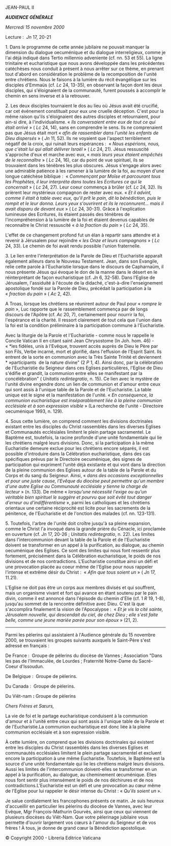 JEAN-PAUL II

***AUDIENCE GÉNÉRALE***

*Mercredi 15 novembre 2000*

Lecture :  *Jn* 17, 20-21

1. Dans le programme de cette année jubilaire ne pouvait manquer la dimension du dialogue oecuménique et du dialogue interreligieux, comme je l'ai déjà indiqué dans Tertio millennio adveniente (cf. nn. 53 et 55). La ligne trinitaire et eucharistique que nous avons développée dans les précédentes catéchèses nous conduit à présent à nous arrêter sur ce thème, en prenant tout d'abord en considération le problème de la recomposition de l'unité entre chrétiens. Nous le faisons à la lumière du récit évangélique sur les disciples d'Emmaüs (cf. *Lc* 24, 13-35), en observant la façon dont les deux disciples, qui s'éloignaient de la communauté, furent poussés à accomplir le chemin en sens inverse et à la retrouver.

2. Les deux disciples tournaient le dos au lieu où Jésus avait été crucifié, car cet événement constituait pour eux une cruelle déception. C'est pour la même raison qu'ils s'éloignaient des autres disciples et retournaient, pour ain-si dire, à l'individualisme. « *Ils conversaient entre eux de tout ce qui était arrivé* » ( *Lc* 24, 14), sans en comprendre le sens. Ils ne comprenaient pas que Jésus était mort « *afin de rassembler dans l'unité les enfants de Dieu dispersés* » ( *Jn* 11, 52). Ils ne voyaient que l'aspect terriblement négatif de la croix, qui ruinait leurs espérances :  « *Nous espérions, nous, que c'était lui qui allait délivrer Israël* » ( *Lc* 24, 21). Jésus ressuscité s'approche d'eux et marche avec eux, « *mais leurs yeux étaient empêchés de le reconnaître* » ( *Lc* 24, 16), car du point de vue spirituel, ils se trouvaient dans les ténèbres les plus obscures. Jésus s'engage alors avec une admirable patience à les ramener à la lumière de la foi, au moyen d'une longue catéchèse biblique :  « *Commençant par Moïse et parcourant tous les Prophètes, il leur interpréta dans toutes les Ecritures ce qui le concernait* » ( *Lc* 24, 27). Leur coeur commença à brûler (cf. *Lc* 24, 32). Ils prièrent leur mystérieux compagnon de rester avec eux. « *Et il advint, comme il était à table avec eux, qu'il prît le pain, dit la bénédiction, puis le rompit et le leur donna. Leurs yeux s'ouvrirent et ils le reconnurent... mais il avait disparu de devant eux* » ( *Lc* 24, 30-31). Grâce à l'explication lumineuse des Ecritures, ils étaient passés des ténèbres de l'incompréhension à la lumière de la foi et étaient devenus capables de reconnaître le Christ ressuscité « *à la fraction du pain* » ( *Lc* 24, 35).

L'effet de ce changement profond fut un élan à repartir sans attendre et à revenir à Jérusalem pour rejoindre « *les Onze et leurs compagnons* » ( *Lc* 24, 33). Le chemin de foi avait rendu possible l'union fraternelle.

3. Le lien entre l'interprétation de la Parole de Dieu et l'Eucharistie apparaît également ailleurs dans le Nouveau Testament. Jean, dans son Evangile, relie cette parole à l'Eucharistie lorsque dans le discours de Capharnaüm, il nous présente Jésus qui évoque le don de la manne dans le désert en le réinterprétant de façon eucharistique (cf. *Jn* 6, 32-58). Dans l'Eglise de Jérusalem, l'assiduité à l'écoute de la didaché, c'est-à-dire l'enseignement apostolique fondé sur la Parole de Dieu, précédait la participation à la « *fraction du pain* » ( *Ac* 2, 42).

A Troas, lorsque les chrétiens se réunirent autour de Paul pour « *rompre le pain* », Luc rapporte que le rassemblement commença par de longs discours de l'Apôtre (cf. *Ac* 20, 7), certainement pour nourrir la foi, l'espérance et la charité. Il ressort clairement de tout cela que l'union dans la foi est la condition préliminaire à la participation commune à l'Eucharistie.

Avec la liturgie de la Parole et l'Eucharistie - comme nous le rappelle le Concile Vatican II en citant saint Jean Chrysostome (In Joh. hom. 46) - « *les fidèles, unis à l'Evêque, trouvent accès auprès de Dieu le Père par son Fils, Verbe incarné, mort et glorifié, dans l'effusion de l'Esprit Saint. Ils entrent de la sorte en communion avec la Très Sainte Trinité et deviennent * »participants  de la nature divine" (2 *P* 1, 4). Ainsi donc, par la célébration de l'Eucharistie du Seigneur dans ces Eglises particulières, l'Eglise de Dieu s'édifie et grandit, la communion entre elles se manifestant par la concélébration" ( *Unitatis redintegratio*, n. 15). Ce lien avec le mystère de l'unité divine engendre donc un lien de communion et d'amour entre ceux qui sont assis à l'unique table de la Parole et de l'Eucharistie. La table unique est le signe et la manifestation de l'unité. « *En conséquence, la communion eucharistique est inséparablement liée à la pleine communion ecclésiale et à son expression visible* » (La recherche de l'unité - Directoire oecuménique 1993, n. 129).

4. Sous cette lumière, on comprend comment les divisions doctrinales existant entre les disciples du Christ rassemblés dans les diverses Eglises et Communautés ecclésiales limitent le plein partage sacramentel. Le Baptême est, toutefois, la racine profonde d'une unité fondamentale qui lie les chrétiens malgré leurs divisions. Donc, si la participation à la même Eucharistie demeure exclue pour les chrétiens encore séparés, il est possible d'introduire dans la Célébration eucharistique, dans des cas spécifiques prévus par le Directoire oecuménique, des signes de participation qui expriment l'unité déjà existante et qui vont dans la direction de la pleine communion des Eglises autour de la table de la Parole et du Corps et du sang du Seigneur. Ainsi, « *dans des occasions exceptionnelles et pour une juste cause, l'Evêque du diocèse peut permettre qu'un membre d'une autre Eglise ou Communauté ecclésiale y tienne la charge de lecteur* » (n. 133). De même « *lorsqu'une nécessité l'exige ou qu'un véritable bien spirituel le suggère et pourvu que soit évité tout danger d'erreur ou d'indifférentisme* », parmi les catholiques et les chrétiens orientaux une certaine réciprocité est licite pour les sacrements de la pénitence, de l'Eucharistie et de l'onction des malades (cf. nn. 123-131).

5. Toutefois, l'arbre de l'unité doit croître jusqu'à sa pleine expansion, comme le Christ l'a invoqué dans la grande prière du Cénacle, ici proclamée en ouverture (cf. *Jn* 17, 20-26 ; *Unitatis redintegratio*, n. 22). Les limites dans l'intercommunion devant la table de la Parole et de l'Eucharistie doivent se transformer en un appel à la purification, au dialogue, au chemin oecuménique des Eglises. Ce sont des limites qui nous font ressentir plus fortement, précisément dans la Célébration eucharistique, le poids de nos divisions et de nos contradictions. L'Eucharistie constitue ainsi un défi et une provocation placée au coeur même de l'Eglise pour nous rappeler l'intense et extrême désir du Christ :  « *Afin que tous soient un* » ( *Jn* 17, 11.21).

L'Eglise ne doit pas être un corps aux membres divisés et qui souffrent, mais un organisme vivant et fort qui avance en étant soutenu par le pain divin, comme il est annoncé dans l'épisode du chemin d'Elie (cf. 1 *R* 19, 1-8), jusqu'au sommet de la rencontre définitive avec Dieu. C'est là que s'accomplira finalement la vision de l'Apocalypse :  « *Et je vis la cité sainte, Jérusalem nouvelle, qui descendait du ciel, de chez Dieu ; elle s'est faite belle, comme une jeune mariée parée pour son époux* » (21, 2).

* * *

Parmi les pèlerins qui assistaient à l'Audience générale du 15 novembre 2000, se trouvaient les groupes suivants auxquels le Saint-Père s'est adressé en français :

De France :  Groupe de pèlerins du diocèse de Vannes ; Association "Dans les pas de l'Immaculée, de Lourdes ; Fraternité Notre-Dame du Sacré-Coeur d'Issoudun.

De Belgique :  Groupe de pèlerins.

Du Canada :  Groupe de pèlerins.

Du Viêt-nam **:** Groupe de pèlerins

*Chers Frères et Sœurs,*

La vie de foi et le partage eucharistique conduisent à la communion d'amour et à l'unité entre ceux qui sont assis à l'unique table de la Parole et de l'Eucharistie.La communion eucharistique est donc liée à la pleine communion ecclésiale et à son expression visible.

À cette lumière, on comprend que les divisions doctrinales qui existent entre les disciples du Christ rassemblés dans les diverses Eglises et communautés ecclésiales limitent le plein partage sacramentel et excluent encore la participation à une même Eucharistie. Toutefois, le Baptême est la source d'une unité fondamentale qui lie les chrétiens malgré leurs divisions. Aussi les limites de l'intercommunion doivent-elles se transformer en un appel à la purification, au dialogue, au cheminement œcuménique. Elles nous font sentir plus intensément le poids de nos déchirures et de nos contradictions.L'Eucharistie est un défi et une provocation au cœur même de l'Eglise pour lui rappeler le désir intense du Christ : « *Qu'ils soient un* ».

Je salue cordialement les francophones présents ce matin. Je suis heureux d'accueillir en particulier les pèlerins du diocèse de Vannes, avec leur Evêque, Mgr François-Mathurin Gourvès, ainsi que ceux qui viennent de plusieurs diocèses du Viêt-Nam. Que votre pèlerinage jubilaire vous permette d'ouvrir largement vos cœurs à l'amour du Seigneur et de vos frères ! À tous, je donne de grand cœur la Bénédiction apostolique.

© Copyright 2000 - Libreria Editrice Vaticana